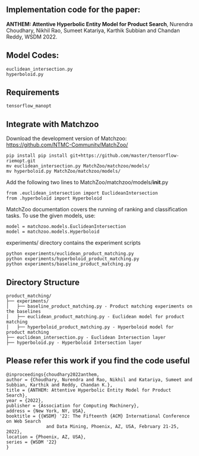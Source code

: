 ## Implementation code for the paper:

**ANTHEM: Attentive Hyperbolic Entity Model for Product Search**, Nurendra Choudhary, Nikhil Rao, Sumeet Katariya, Karthik Subbian and Chandan Reddy, WSDM 2022.

## Model Codes:
```
euclidean_intersection.py
hyperboloid.py
```

## Requirements
```
tensorflow_manopt
```

## Integrate with Matchzoo
Download the development version of Matchzoo: https://github.com/NTMC-Community/MatchZoo/
```
pip install pip install git+https://github.com/master/tensorflow-riemopt.git
mv euclidean_intersection.py MatchZoo/matchzoo/models/
mv hyperboloid.py MatchZoo/matchzoo/models/
```
Add the following two lines to MatchZoo/matchzoo/models/__init__.py
```
from .euclidean_intersection import EuclideanIntersection
from .hyperboloid import Hyperboloid
```

MatchZoo documentation covers the running of ranking and classification tasks.
To use the given models, use:
```
model = matchzoo.models.EuclideanIntersection
model = matchzoo.models.Hyperboloid
```

experiments/ directory contains the experiment scripts
```
python experiments/euclidean_product_matching.py
python experiments/hyperboloid_product_matching.py
python experiments/baseline_product_matching.py
```
## Directory Structure
```
product_matching/
├── experiments/
│   ├── baseline_product_matching.py - Product matching experiments on the baselines
│   ├── euclidean_product_matching.py - Euclidean model for product matching
│   ├── hyperboloid_product_matching.py - Hyperboloid model for product matching
├── euclidean_intersection.py - Euclidean Intersection layer
├── hyperboloid.py - Hyperboloid Intersection layer
```
## Please refer this work if you find the code useful
```
@inproceedings{choudhary2022anthem,
author = {Choudhary, Nurendra and Rao, Nikhil and Katariya, Sumeet and Subbian, Karthik and Reddy, Chandan K.},
title = {ANTHEM: Attentive Hyperbolic Entity Model for Product Search},
year = {2022},
publisher = {Association for Computing Machinery},
address = {New York, NY, USA},
booktitle = {{WSDM} '22: The Fifteenth {ACM} International Conference on Web Search
               and Data Mining, Phoenix, AZ, USA, February 21-25, 2022},
location = {Phoenix, AZ, USA},
series = {WSDM '22}
}
```
